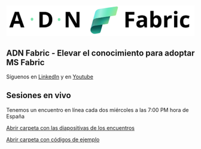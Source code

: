 ![Logo ADN Fabric](img/ADN%20Fabric%20logo.png)
## ADN Fabric - Elevar el conocimiento para adoptar MS Fabric
Síguenos en [LinkedIn](https://www.linkedin.com/company/ADNFabric) y en [Youtube](https://www.youtube.com/@ADNFabric)

## Sesiones en vivo
Tenemos un encuentro en línea cada dos miércoles a las 7:00 PM hora de España

[Abrir carpeta con las diapositivas de los encuentros](./diapositivas/)

[Abrir carpeta con códigos de ejemplo](./codigo/)




